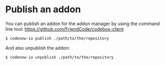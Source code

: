 # Publish an addon

You can publish an addon for the addon manager by using the command line tool: https://github.com/FriendCode/codebox-client

```
$ codenow-io publish ./path/to/the/repository
```

And also unpublish the addon:

```
$ codenow-io unpublish ./path/to/the/repository
```